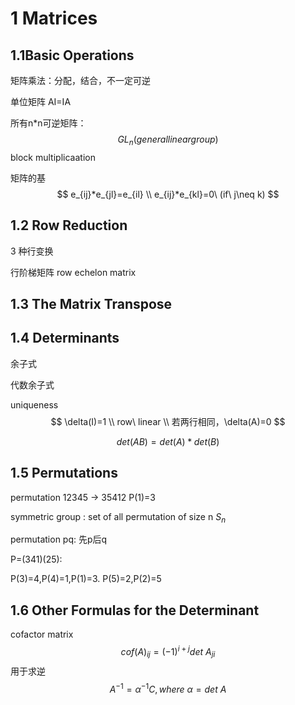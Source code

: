 # 1 Matrices



## 1.1Basic Operations

矩阵乘法：分配，结合，不一定可逆

单位矩阵  AI=IA

所有n*n可逆矩阵：
$$
GL_{n} (general linear group)
$$
block multiplicaation

矩阵的基
$$
e_{ij}*e_{jl}=e_{il}
\\
e_{ij}*e_{kl}=0\ (if\  j\neq k)
$$






## 1.2 Row Reduction

3 种行变换

行阶梯矩阵 row echelon matrix





## 1.3 The Matrix Transpose





## 1.4 Determinants

余子式

代数余子式

uniqueness
$$
\delta(I)=1
\\ row\  linear
\\ 若两行相同，\delta(A)=0
$$

$$
det(AB)=det(A)*det(B)
$$





## 1.5 Permutations

permutation 12345 -> 35412 P(1)=3

symmetric group : set of all permutation of size n  $S_{n}$

permutation pq: 先p后q

P=(341)(25):

P(3)=4,P(4)=1,P(1)=3. P(5)=2,P(2)=5





## 1.6 Other Formulas for the Determinant



cofactor matrix
$$
cof(A)_{ij}=(-1)^{i+j}det\ A_{ji}
$$
用于求逆
$$
A^{-1}=\alpha^{-1}C, where\  \alpha = det\ A
$$














